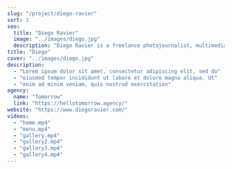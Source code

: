```yaml
---
slug: "/project/diego-ravier"
sort: 1
seo:
  title: "Diego Ravier"
  image: "../images/diego.jpg"
  description: "Diego Ravier is a freelance photojournalist, multimedia story teller and educator who is dedicated to documenting stories of social significance."
title: "Diego"
cover: "../images/diego.jpg"
description:
  - "Lorem ipsum dolor sit amet, consectetur adipiscing elit, sed do"
  - "eiusmod tempor incididunt ut labore et dolore magna aliqua. Ut"
  - "enim ad minim veniam, quis nostrud exercitation"
agency:
  name: "Tomorrow"
  link: "https://hellotomorrow.agency/"
website: "https://www.diegoravier.com/"
videos:
  - "home.mp4"
  - "menu.mp4"
  - "gallery.mp4"
  - "gallery2.mp4"
  - "gallery3.mp4"
  - "gallery4.mp4"
---
```

